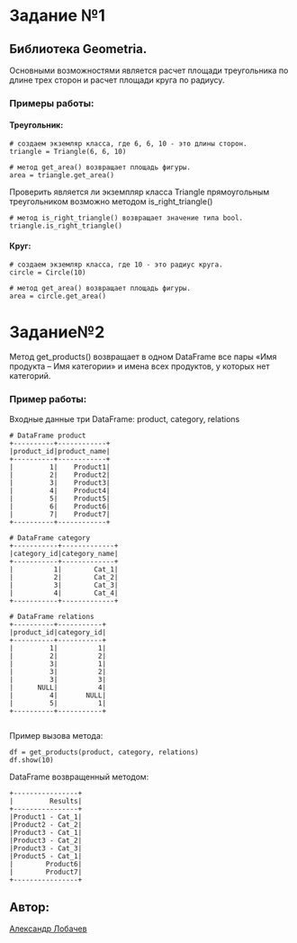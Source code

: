 # Задание №1

## Библиотека Geometria.

Основными возможностями является расчет площади треугольника по длине трех сторон и расчет площади круга по радиусу.

### Примеры работы:

#### Треугольник:
```
# создаем экземляр класса, где 6, 6, 10 - это длины сторон.
triangle = Triangle(6, 6, 10)

# метод get_area() возвращает площадь фигуры.
area = triangle.get_area()
```
Проверить является ли экземпляр класса Triangle прямоугольным треугольником возможно методом is_right_triangle()
```
# метод is_right_triangle() возвращает значение типа bool.
triangle.is_right_triangle()

```

#### Круг:
```
# создаем экземляр класса, где 10 - это радиус круга.
circle = Circle(10)

# метод get_area() возвращает площадь фигуры.
area = circle.get_area()
```

# Задание№2

Метод get_products() возвращает в одном DataFrame все пары «Имя продукта – Имя категории» и имена всех продуктов, у которых нет категорий.

### Пример работы:
Входные данные три DataFrame: product, category, relations
```
# DataFrame product
+----------+------------+  
|product_id|product_name|
+----------+------------+
|         1|    Product1|
|         2|    Product2|
|         3|    Product3|
|         4|    Product4|
|         5|    Product5|
|         6|    Product6|
|         7|    Product7|
+----------+------------+

# DataFrame category
+-----------+-------------+
|category_id|category_name|
+-----------+-------------+
|          1|        Cat_1|
|          2|        Cat_2|
|          3|        Cat_3|
|          4|        Cat_4|
+-----------+-------------+

# DataFrame relations
+----------+-----------+
|product_id|category_id|
+----------+-----------+
|         1|          1|
|         2|          2|
|         3|          1|
|         3|          2|
|         3|          3|
|      NULL|          4|
|         4|       NULL|
|         5|          1|
+----------+-----------+


```
Пример вызова метода:

```
df = get_products(product, category, relations)
df.show(10)
```
DataFrame возвращенный методом:
```
+----------------+
|         Results|
+----------------+
|Product1 - Cat_1|
|Product2 - Cat_2|
|Product3 - Cat_1|
|Product3 - Cat_2|
|Product3 - Cat_3|
|Product5 - Cat_1|
|        Product6|
|        Product7|
+----------------+
```

## Автор:

[Александр Лобачев](https://github.com/AlexandrLobachev/)